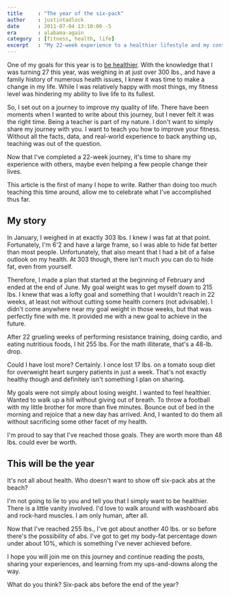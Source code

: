 ```yaml
---
title     : "The year of the six-pack"
author    : justintadlock
date      : 2011-07-04 13:10:00 -5
era       : alabama-again
category  : [fitness, health, life]
excerpt   : "My 22-week experience to a healthier lifestyle and my continuing journey to be completely ripped."
---
```


One of my goals for this year is to <a href="http://justintadlock.com/archives/2011/01/17/2011-goals" title="2011 goals">be healthier</a>.  With the knowledge that I was turning 27 this year, was weighing in at just over 300 lbs., and have a family history of numerous health issues, I knew it was time to make a change in my life.  While I was relatively happy with most things, my fitness level was hindering my ability to live life to its fullest.

So, I set out on a journey to improve my quality of life.  There have been moments when I wanted to write about this journey, but I never felt it was the right time.  Being a teacher is part of my nature.  I don't want to simply share my journey with you.  I want to teach you how to improve your fitness.  Without all the facts, data, and real-world experience to back anything up, teaching was out of the question.

Now that I've completed a 22-week journey, it's time to share my experience with others, maybe even helping a few people change their lives.

This article is the first of many I hope to write.  Rather than doing too much teaching this time around, allow me to celebrate what I've accomplished thus far.

## My story

In January, I weighed in at exactly 303 lbs.  I knew I was fat at that point.  Fortunately, I'm 6'2 and have a large frame, so I was able to hide fat better than most people.  Unfortunately, that also meant that I had a bit of a false outlook on my health.  At 303 though, there isn't much you can do to hide fat, even from yourself.

Therefore, I made a plan that started at the beginning of February and ended at the end of June.  My goal weight was to get myself down to 215 lbs.  I knew that was a lofty goal and something that I wouldn't reach in 22 weeks, at least not without cutting some health corners (not advisable).  I didn't come anywhere near my goal weight in those weeks, but that was perfectly fine with me.  It provided me with a new goal to achieve in the future.

After 22 grueling weeks of performing resistance training, doing cardio, and eating nutritious foods, I hit 255 lbs.  For the math illiterate, that's a 48-lb. drop.

Could I have lost more?  Certainly.  I once lost 17 lbs. on a tomato soup diet for overweight heart surgery patients in just a week.  That's not exactly healthy though and definitely isn't something I plan on sharing.

My goals were not simply about losing weight.  I wanted to feel healthier.  Wanted to walk up a hill without giving out of breath.  To throw a football with my little brother for more than five minutes.  Bounce out of bed in the morning and rejoice that a new day has arrived.  And, I wanted to do them all without sacrificing some other facet of my health.

I'm proud to say that I've reached those goals.  They are worth more than 48 lbs. could ever be worth.

## This will be the year

It's not all about health.  Who doesn't want to show off six-pack abs at the beach?

I'm not going to lie to you and tell you that I simply want to be healthier.  There is a little vanity involved.  I'd love to walk around with washboard abs and rock-hard muscles.  I am only human, after all.

Now that I've reached 255 lbs., I've got about another 40 lbs. or so before there's the possibility of abs.  I've got to get my body-fat percentage down under about 10%, which is something I've never achieved before.

I hope you will join me on this journey and continue reading the posts, sharing your experiences, and learning from my ups-and-downs along the way.

What do you think?  Six-pack abs before the end of the year?
